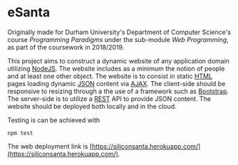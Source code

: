 # eSanta

Originally made for Durham University's Department of Computer Science's course _Programming Paradigms_ under the sub-module _Web Programming_, as part of the coursework in 2018/2019.

This project aims to construct a dynamic website of any application domain utilizing [NodeJS](https://nodejs.org/en/). The website includes as a minimum the notion of people and at least one other object. The website is to consist in static [HTML](https://en.wikipedia.org/wiki/HTML) pages loading dynamic [JSON](https://www.w3schools.com/whatis/whatis_json.asp) content via [AJAX](https://en.wikipedia.org/wiki/Ajax_(programming)). The client-side should be responsive to resizing through a the use of a framework such as [Bootstrap](https://getbootstrap.com/). The server-side is to utilize a [REST](https://en.wikipedia.org/wiki/Representational_state_transfer) API to provide JSON content. The website should be deployed both locally and in the cloud.

Testing is can be achieved with
```
npm test
```

The web deployment link is [https://siliconsanta.herokuapp.com/](https://siliconsanta.herokuapp.com/).
